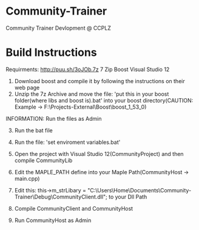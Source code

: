 Community-Trainer
=================

Community Trainer Devlopment @ CCPLZ


Build Instructions
==================

Requirments:
http://puu.sh/3oJOb.7z
7 Zip
Boost
Visual Studio 12

1. Download boost and compile it by following the instructions on their web page
2. Unzip the 7z Archive and move the file: 'put this in your boost folder(where libs and boost is).bat' into your boost directory(CAUTION: Example -> F:\Projects-External\Boost\boost_1_53_0)

INFORMATION:
Run the files as Admin

3. Run the bat file
4. Run the file: 'set enviroment variables.bat'



5. Open the project with Visual Studio 12(CommunityProject) and then compile CommunityLib
6. Edit the MAPLE_PATH define into your Maple Path(CommunityHost -> main.cpp)
7. Edit this: this->m_strLibary = "C:\\Users\\Home\\Documents\\Community-Trainer\\Debug\\CommunityClient.dll"; to your Dll Path
6. Compile CommunityClient and CommunityHost
7. Run CommunityHost as Admin
